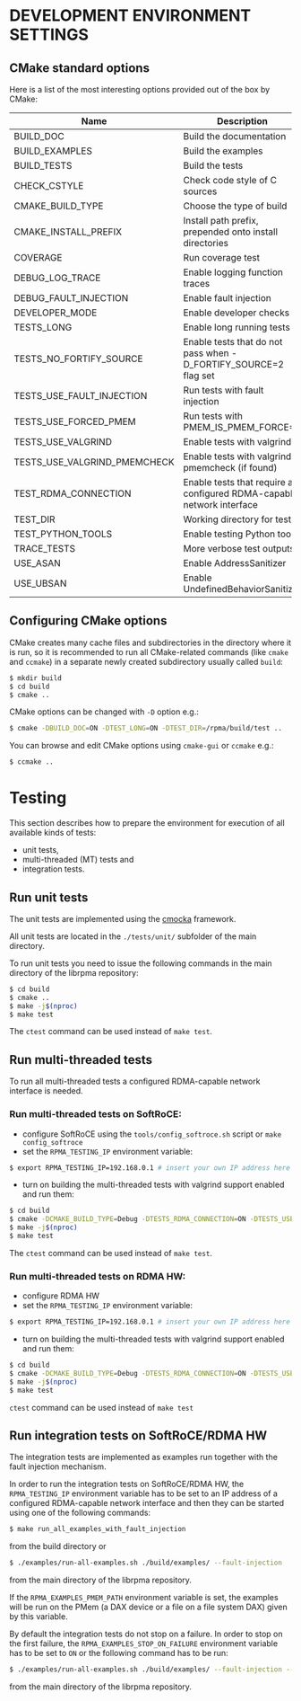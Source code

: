 # DEVELOPMENT ENVIRONMENT SETTINGS

## CMake standard options

Here is a list of the most interesting options provided out of the box by CMake:

| Name | Description | Values | Default |
| - | - | - | - |
| BUILD_DOC | Build the documentation | ON/OFF | ON |
| BUILD_EXAMPLES | Build the examples | ON/OFF | ON |
| BUILD_TESTS | Build the tests | ON/OFF | ON |
| CHECK_CSTYLE | Check code style of C sources | ON/OFF | OFF |
| CMAKE_BUILD_TYPE | Choose the type of build | None/Debug/Release/RelWithDebInfo | Debug |
| CMAKE_INSTALL_PREFIX | Install path prefix, prepended onto install directories | *dir path* | /usr/local |
| COVERAGE | Run coverage test | ON/OFF | OFF |
| DEBUG_LOG_TRACE | Enable logging function traces | ON/OFF | OFF |
| DEBUG_FAULT_INJECTION | Enable fault injection | ON/OFF | OFF |
| DEVELOPER_MODE | Enable developer checks | ON/OFF | OFF |
| TESTS_LONG | Enable long running tests | ON/OFF | OFF |
| TESTS_NO_FORTIFY_SOURCE | Enable tests that do not pass when -D_FORTIFY_SOURCE=2 flag set | ON/OFF | OFF |
| TESTS_USE_FAULT_INJECTION | Run tests with fault injection | ON/OFF | OFF |
| TESTS_USE_FORCED_PMEM | Run tests with PMEM_IS_PMEM_FORCE=1 | ON/OFF | OFF |
| TESTS_USE_VALGRIND | Enable tests with valgrind | ON/OFF | ON |
| TESTS_USE_VALGRIND_PMEMCHECK | Enable tests with valgrind pmemcheck (if found) | ON/OFF | OFF |
| TEST_RDMA_CONNECTION | Enable tests that require a configured RDMA-capable network interface | ON/OFF | OFF |
| TEST_DIR | Working directory for tests | *dir path* | ./build/test |
| TEST_PYTHON_TOOLS | Enable testing Python tools | ON/OFF | ON |
| TRACE_TESTS | More verbose test outputs | ON/OFF | OFF |
| USE_ASAN | Enable AddressSanitizer | ON/OFF | OFF |
| USE_UBSAN | Enable UndefinedBehaviorSanitizer | ON/OFF | OFF |

## Configuring CMake options

CMake creates many cache files and subdirectories in the directory where it is run, so it is recommended to run all CMake-related commands (like `cmake` and `ccmake`)  in a separate newly created subdirectory usually called `build`:

```sh
$ mkdir build
$ cd build
$ cmake ..
```

CMake options can be changed with `-D` option e.g.:

```sh
$ cmake -DBUILD_DOC=ON -DTEST_LONG=ON -DTEST_DIR=/rpma/build/test ..
```

You can browse and edit CMake options using `cmake-gui` or `ccmake` e.g.:

```sh
$ ccmake ..
```

# Testing

This section describes how to prepare the environment for execution of all available kinds of tests:
- unit tests,
- multi-threaded (MT) tests and
- integration tests.

## Run unit tests

The unit tests are implemented using the [cmocka](https://cmocka.org/) framework.

All unit tests are located in the `./tests/unit/` subfolder of the main directory.

To run unit tests you need to issue the following commands in the main directory of the librpma repository:

```sh
$ cd build
$ cmake ..
$ make -j$(nproc)
$ make test
```
The `ctest` command can be used instead of `make test`.

## Run multi-threaded tests

To run all multi-threaded tests a configured RDMA-capable network interface is needed.

### Run multi-threaded tests on SoftRoCE:
- configure SoftRoCE using the `tools/config_softroce.sh` script or `make config_softroce`
- set the `RPMA_TESTING_IP` environment variable:
```sh
$ export RPMA_TESTING_IP=192.168.0.1 # insert your own IP address here
```
- turn on building the multi-threaded tests with valgrind support enabled and run them:
```sh
$ cd build
$ cmake -DCMAKE_BUILD_TYPE=Debug -DTESTS_RDMA_CONNECTION=ON -DTESTS_USE_VALGRIND=ON ..
$ make -j$(nproc)
$ make test
```
The `ctest` command can be used instead of `make test`.

### Run multi-threaded tests on RDMA HW:
- configure RDMA HW
- set the `RPMA_TESTING_IP` environment variable:
```sh
$ export RPMA_TESTING_IP=192.168.0.1 # insert your own IP address here
```
- turn on building the multi-threaded tests with valgrind support enabled and run them:
```sh
$ cd build
$ cmake -DCMAKE_BUILD_TYPE=Debug -DTESTS_RDMA_CONNECTION=ON -DTESTS_USE_VALGRIND=ON ..
$ make -j$(nproc)
$ make test
```
`ctest` command can be used instead of `make test`

## Run integration tests on SoftRoCE/RDMA HW

The integration tests are implemented as examples run together with the fault injection mechanism.

In order to run the integration tests on SoftRoCE/RDMA HW, the `RPMA_TESTING_IP` environment
variable has to be set to an IP address of a configured RDMA-capable network interface
and then they can be started using one of the following commands:

```sh
$ make run_all_examples_with_fault_injection
```

from the build directory or

```sh
$ ./examples/run-all-examples.sh ./build/examples/ --fault-injection
```

from the main directory of the librpma repository.

If the `RPMA_EXAMPLES_PMEM_PATH` environment variable is set, the examples will be run on the PMem
(a DAX device or a file on a file system DAX) given by this variable.

By default the integration tests do not stop on a failure. In order to stop on the first failure,
the `RPMA_EXAMPLES_STOP_ON_FAILURE` environment variable has to be set to `ON`
or the following command has to be run:

```sh
$ ./examples/run-all-examples.sh ./build/examples/ --fault-injection --stop-on-failure
```

from the main directory of the librpma repository.
